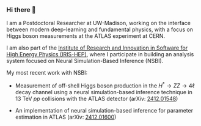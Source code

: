 ### Hi there 👋

I am a Postdoctoral Researcher at UW-Madison, working on the interface between modern deep-learning and fundamental physics, with a focus on Higgs boson measurements at the ATLAS experiment at CERN.

I am also part of the [Institute of Research and Innovation in Software for High Energy Physics (IRIS-HEP)](https://iris-hep.org), where I participate in building an analysis system focused on Neural Simulation-Based Inference (NSBI).

My most recent work with NSBI:

- Measurement of off-shell Higgs boson production in the $H^*\rightarrow ZZ\rightarrow 4\ell$ decay channel using a neural simulation-based inference technique in 13 TeV $pp$ collisions with the ATLAS detector (arXiv: [2412.01548](https://arxiv.org/abs/2412.01548))

- An implementation of neural simulation-based inference for parameter estimation in ATLAS (arXiv: [2412.01600](https://arxiv.org/abs/2412.01600))

<!--
**JaySandesara/JaySandesara** is a ✨ _special_ ✨ repository because its `README.md` (this file) appears on your GitHub profile.

Here are some ideas to get you started:

- 🔭 I’m currently working on ...
- 🌱 I’m currently learning ...
- 👯 I’m looking to collaborate on ...
- 🤔 I’m looking for help with ...
- 💬 Ask me about ...
- 📫 How to reach me: ...
- 😄 Pronouns: ...
- ⚡ Fun fact: ...
-->

